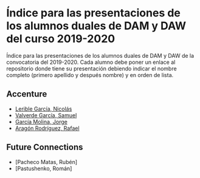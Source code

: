 # Índice para las presentaciones de los alumnos duales de DAM y DAW del curso 2019-2020

Índice para las presentaciones de los alumnos duales de DAM y DAW de la convocatoria del 2019-2020. Cada alumno debe poner un enlace al repositorio donde tiene su presentación debiendo indicar el nombre completo (primero apellido y después nombre) y en orden de lista.

## Accenture

* [Lerible García, Nicolás](https://docs.google.com/presentation/d/13vw3yMGyHtDVNEeRjllpvC0V_05PAu2knl8ksP2IZS0/edit?usp=sharing)
* [Valverde García, Samuel](https://docs.google.com/presentation/d/1diYmqaEinRm0YIbFPjg0YmNCh1G1A6zGPtV_C9-Z0w0/edit?usp=sharing) 
* [García Molina, Jorge](https://docs.google.com/presentation/d/1YZ7gyjaZEREL1m-UD4HcRxH7VDcRXuPcz16XySQK0YE/edit?usp=sharing) 
* [Aragón Rodríguez, Rafael](https://docs.google.com/presentation/d/1YZ7gyjaZEREL1m-UD4HcRxH7VDcRXuPcz16XySQK0YE/edit?usp=sharing) 

## Future Connections

* [Pacheco Matas, Rubén]
* [Pastushenko, Román]
